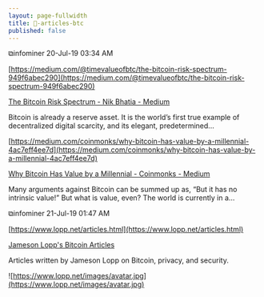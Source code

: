 ```yaml
---
layout: page-fullwidth
title: 🧾-articles-btc
published: false
---
```


⧉infominer 20-Jul-19 03:34 AM

[https://medium.com/@timevalueofbtc/the-bitcoin-risk-spectrum-949f6abec290](https://medium.com/@timevalueofbtc/the-bitcoin-risk-spectrum-949f6abec290)

[The Bitcoin Risk Spectrum - Nik Bhatia - Medium](https://medium.com/@timevalueofbtc/the-bitcoin-risk-spectrum-949f6abec290)

Bitcoin is already a reserve asset. It is the world’s first true example of decentralized digital scarcity, and its elegant, predetermined…

[https://medium.com/coinmonks/why-bitcoin-has-value-by-a-millennial-4ac7eff4ee7d](https://medium.com/coinmonks/why-bitcoin-has-value-by-a-millennial-4ac7eff4ee7d)

[Why Bitcoin Has Value by a Millennial - Coinmonks - Medium](https://medium.com/coinmonks/why-bitcoin-has-value-by-a-millennial-4ac7eff4ee7d)

Many arguments against Bitcoin can be summed up as, “But it has no intrinsic value!” But what is value, even? The world is currently in a…

⧉infominer 21-Jul-19 01:47 AM

[https://www.lopp.net/articles.html](https://www.lopp.net/articles.html)

[Jameson Lopp's Bitcoin Articles](https://www.lopp.net/articles.html)

Articles written by Jameson Lopp on Bitcoin, privacy, and security.

![https://www.lopp.net/images/avatar.jpg](https://www.lopp.net/images/avatar.jpg)